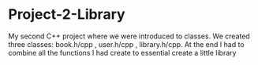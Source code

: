 # Project-2-Library
My second C++ project where we were introduced to classes. We created three classes: book.h/cpp , user.h/cpp , library.h/cpp. At the end I had to combine all the functions I had create to essential create a little library 
